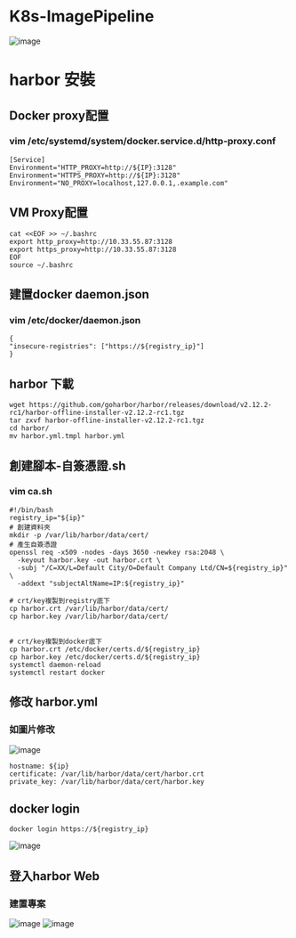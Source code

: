 # K8s-ImagePipeline
![image](https://github.com/user-attachments/assets/5b882a2d-98f0-42cd-9f34-e9b8f5cb6ff4)

# harbor 安裝
## Docker proxy配置
### vim /etc/systemd/system/docker.service.d/http-proxy.conf
```
[Service]
Environment="HTTP_PROXY=http://${IP}:3128"
Environment="HTTPS_PROXY=http://${IP}:3128"
Environment="NO_PROXY=localhost,127.0.0.1,.example.com"
```
## VM Proxy配置
```
cat <<EOF >> ~/.bashrc
export http_proxy=http://10.33.55.87:3128
export https_proxy=http://10.33.55.87:3128
EOF
source ~/.bashrc
```
## 建置docker daemon.json
### vim /etc/docker/daemon.json
```
{
"insecure-registries": ["https://${registry_ip}"]
}
```
## harbor 下載
```
wget https://github.com/goharbor/harbor/releases/download/v2.12.2-rc1/harbor-offline-installer-v2.12.2-rc1.tgz
tar zxvf harbor-offline-installer-v2.12.2-rc1.tgz
cd harbor/
mv harbor.yml.tmpl harbor.yml

```
## 創建腳本-自簽憑證.sh
### vim ca.sh
```
#!/bin/bash
registry_ip="${ip}"
# 創建資料夾
mkdir -p /var/lib/harbor/data/cert/
# 產生自簽憑證
openssl req -x509 -nodes -days 3650 -newkey rsa:2048 \
  -keyout harbor.key -out harbor.crt \
  -subj "/C=XX/L=Default City/O=Default Company Ltd/CN=${registry_ip}" \
  -addext "subjectAltName=IP:${registry_ip}"

# crt/key複製到registry底下
cp harbor.crt /var/lib/harbor/data/cert/
cp harbor.key /var/lib/harbor/data/cert/


# crt/key複製到docker底下
cp harbor.crt /etc/docker/certs.d/${registry_ip}
cp harbor.key /etc/docker/certs.d/${registry_ip}
systemctl daemon-reload
systemctl restart docker

```
## 修改 harbor.yml 
### 如圖片修改
![image](https://github.com/user-attachments/assets/90925320-f4b8-4599-a8cd-bfd39abb12d8)

```
hostname: ${ip}
certificate: /var/lib/harbor/data/cert/harbor.crt
private_key: /var/lib/harbor/data/cert/harbor.key

```
## docker login
```
docker login https://${registry_ip}
```
![image](https://github.com/user-attachments/assets/99129f1b-8237-43d7-8974-2f00f2029209)

## 登入harbor Web
### 建置專案
![image](https://github.com/user-attachments/assets/71d8a85e-06ee-473e-83e7-2ae9c0361fe0)
![image](https://github.com/user-attachments/assets/99da4072-c9d7-4ba4-9607-c879de74a220)

## 
